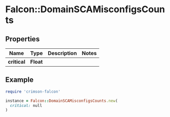 # Falcon::DomainSCAMisconfigsCounts

## Properties

| Name | Type | Description | Notes |
| ---- | ---- | ----------- | ----- |
| **critical** | **Float** |  |  |

## Example

```ruby
require 'crimson-falcon'

instance = Falcon::DomainSCAMisconfigsCounts.new(
  critical: null
)
```

